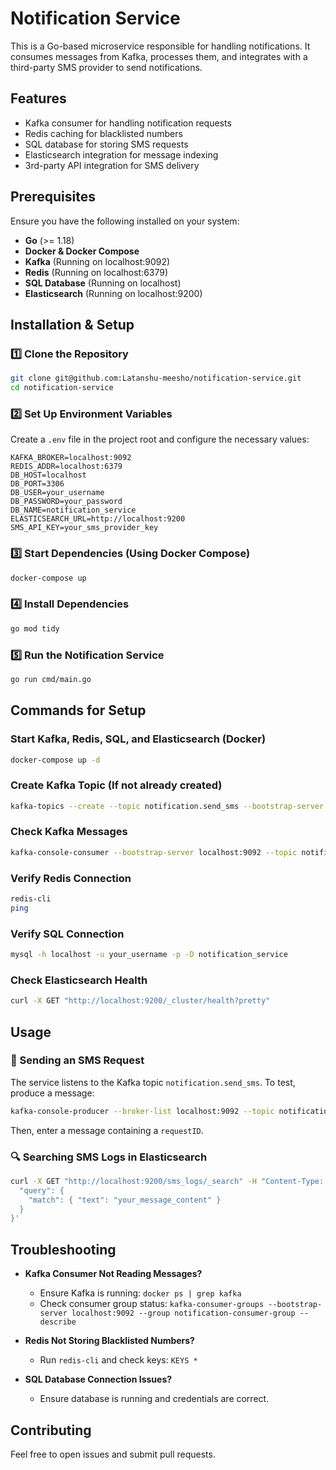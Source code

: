 # Notification Service

This is a Go-based microservice responsible for handling notifications. It consumes messages from Kafka, processes them, and integrates with a third-party SMS provider to send notifications.

## Features
- Kafka consumer for handling notification requests
- Redis caching for blacklisted numbers
- SQL database for storing SMS requests
- Elasticsearch integration for message indexing
- 3rd-party API integration for SMS delivery

## Prerequisites
Ensure you have the following installed on your system:
- **Go** (>= 1.18)
- **Docker & Docker Compose**
- **Kafka** (Running on localhost:9092)
- **Redis** (Running on localhost:6379)
- **SQL Database** (Running on localhost)
- **Elasticsearch** (Running on localhost:9200)

## Installation & Setup

### 1️⃣ Clone the Repository
```sh
git clone git@github.com:Latanshu-meesho/notification-service.git
cd notification-service
```

### 2️⃣ Set Up Environment Variables
Create a `.env` file in the project root and configure the necessary values:
```env
KAFKA_BROKER=localhost:9092
REDIS_ADDR=localhost:6379
DB_HOST=localhost
DB_PORT=3306
DB_USER=your_username
DB_PASSWORD=your_password
DB_NAME=notification_service
ELASTICSEARCH_URL=http://localhost:9200
SMS_API_KEY=your_sms_provider_key
```

### 3️⃣ Start Dependencies (Using Docker Compose)
```sh
docker-compose up
```

### 4️⃣ Install Dependencies
```sh
go mod tidy
```

### 5️⃣ Run the Notification Service
```sh
go run cmd/main.go
```

## Commands for Setup

### Start Kafka, Redis, SQL, and Elasticsearch (Docker)
```sh
docker-compose up -d
```

### Create Kafka Topic (If not already created)
```sh
kafka-topics --create --topic notification.send_sms --bootstrap-server localhost:9092 --partitions 1 --replication-factor 1
```

### Check Kafka Messages
```sh
kafka-console-consumer --bootstrap-server localhost:9092 --topic notification.send_sms --from-beginning
```

### Verify Redis Connection
```sh
redis-cli
ping
```

### Verify SQL Connection
```sh
mysql -h localhost -u your_username -p -D notification_service
```

### Check Elasticsearch Health
```sh
curl -X GET "http://localhost:9200/_cluster/health?pretty"
```

## Usage
### 📩 Sending an SMS Request
The service listens to the Kafka topic `notification.send_sms`. To test, produce a message:
```sh
kafka-console-producer --broker-list localhost:9092 --topic notification.send_sms
```
Then, enter a message containing a `requestID`.

### 🔍 Searching SMS Logs in Elasticsearch
```sh
curl -X GET "http://localhost:9200/sms_logs/_search" -H "Content-Type: application/json" -d '{
  "query": {
    "match": { "text": "your_message_content" }
  }
}'
```

## Troubleshooting
- **Kafka Consumer Not Reading Messages?**
  - Ensure Kafka is running: `docker ps | grep kafka`
  - Check consumer group status: `kafka-consumer-groups --bootstrap-server localhost:9092 --group notification-consumer-group --describe`

- **Redis Not Storing Blacklisted Numbers?**
  - Run `redis-cli` and check keys: `KEYS *`

- **SQL Database Connection Issues?**
  - Ensure database is running and credentials are correct.

## Contributing
Feel free to open issues and submit pull requests.